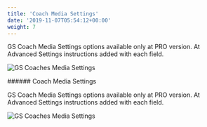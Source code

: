 ```yaml
---
title: 'Coach Media Settings'
date: '2019-11-07T05:54:12+00:00'
weight: 7
---
```



GS Coach Media Settings options available only at PRO version. At Advanced Settings instructions added with each field.

 ![GS Coaches Media Settings](http://coach.gsplugins.com/wp-content/uploads/2015/11/GS_Coaches_Media_Settings.png "GS Coaches Media Settings") <div class="sec-sep"><div class="one-fourth first">###### <span id="Coach_Media_Settings">Coach Media Settings</span>

GS Coach Media Settings options available only at PRO version. At Advanced Settings instructions added with each field.

 ![GS Coaches Media Settings](http://coach.gsplugins.com/wp-content/uploads/2015/11/GS_Coaches_Media_Settings.png "GS Coaches Media Settings") 